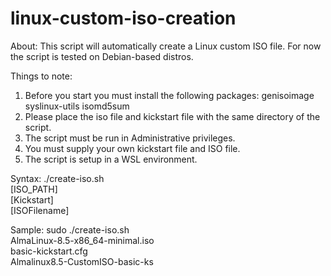 # linux-custom-iso-creation

About: 
This script will automatically create a Linux custom ISO file.
For now the script is tested on Debian-based distros.

Things to note:
1. Before you start you must install the following packages:
    genisoimage
    syslinux-utils
    isomd5sum
2.  Please place the iso file and kickstart file with the same directory of the script.
3. The script must be run in Administrative privileges.
4. You must supply your own kickstart file and ISO file.
5. The script is setup in a WSL environment.

Syntax: 
./create-iso.sh \
[ISO_PATH] \
[Kickstart] \
[ISOFilename]

Sample:
sudo ./create-iso.sh \
AlmaLinux-8.5-x86_64-minimal.iso \
basic-kickstart.cfg \
Almalinux8.5-CustomISO-basic-ks
